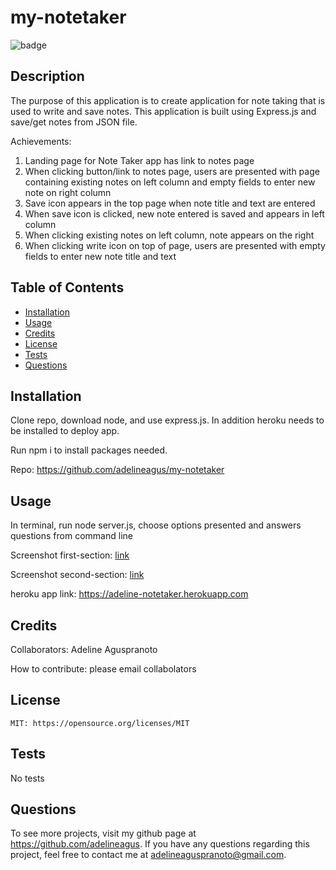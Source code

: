 # my-notetaker

  ![badge](https://img.shields.io/badge/license-MIT-red.svg)

  ## Description
  The purpose of this application is to create application for note taking that is used to write and save notes. This application is built using Express.js and save/get notes from JSON file.

  Achievements:
  1. Landing page for Note Taker app has link to notes page
  2. When clicking button/link to notes page, users are presented with page containing existing notes on left column and empty fields to enter new note on right column
  3. Save icon appears in the top page when note title and text are entered
  4. When save icon is clicked, new note entered is saved and appears in left column
  5. When clicking existing notes on left column, note appears on the right
  6. When clicking write icon on top of page, users are presented with empty fields to enter new note title and text

  ## Table of Contents
  - [Installation](#installation)
  - [Usage](#usage)
  - [Credits](#credits)
  - [License](#license)
  - [Tests](#tests)
  - [Questions](#questions)

  ## Installation
  Clone repo, download node, and use express.js. In addition heroku needs to be installed to deploy app.

  Run npm i to install packages needed. 

  Repo: https://github.com/adelineagus/my-notetaker

  ## Usage
  In terminal, run node server.js, choose options presented and answers questions from command line

  Screenshot first-section: [link](./images/landingpage.png)
  
  Screenshot second-section: [link](./images/notespage.png)

  heroku app link: https://adeline-notetaker.herokuapp.com
  

  ## Credits
  Collaborators: Adeline Aguspranoto

  How to contribute: please email collabolators

  ## License
    MIT: https://opensource.org/licenses/MIT

  ## Tests
  No tests

  ## Questions
  To see more projects, visit my github page at https://github.com/adelineagus. If you have any questions regarding this project, feel free to contact me at adelineaguspranoto@gmail.com.
